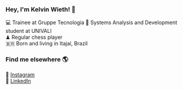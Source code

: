 ### Hey, I'm Kelvin Wieth! 👋

💻 Trainee at Gruppe Tecnologia
📘 Systems Analysis and Development student at UNIVALI <br>
♟ Regular chess player <br>
🇧🇷 Born and living in Itajaí, Brazil

### Find me elsewhere 🌎
📸 [Instagram](https://instagram.com/kkelvin96) <br>
💼 [LinkedIn](https://www.linkedin.com/in/wkelvin/) <br>
